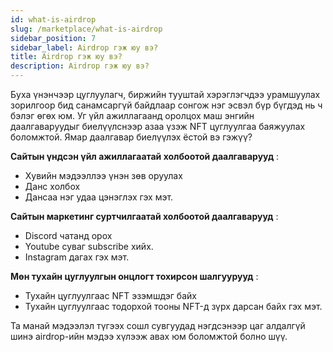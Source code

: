 ```yaml
---
id: what-is-airdrop
slug: /marketplace/what-is-airdrop
sidebar_position: 7
sidebar_label: Airdrop гэж юу вэ?
title: Airdrop гэж юу вэ?
description: Airdrop гэж юу вэ?
---
```


Буха үнэнчээр цуглуулагч, биржийн тууштай хэрэглэгчдээ урамшуулах зорилгоор бид санамсаргүй байдлаар сонгож нэг эсвэл бүр бүгдэд нь ч бэлэг өгөх юм. Уг үйл ажиллагаанд оролцох маш энгийн даалгаваруудыг биелүүлснээр азаа үзэж NFT цуглуулгаа баяжуулах боломжтой. Ямар даалгавар биелүүлэх ёстой вэ гэжүү?

**Сайтын үндсэн үйл ажиллагаатай холбоотой даалгаварууд** :

* Хувийн мэдээллээ үнэн зөв оруулах
* Данс холбох
* Дансаа нэг удаа цэнэглэх гэх мэт.

**Сайтын маркетинг суртчилгаатай холбоотой даалгаварууд** :

* Discord чатанд орох
* Youtube суваг subscribe хийх.
* Instagram дагах гэх мэт.

**Мөн тухайн цуглуулгын онцлогт тохирсон шалгуурууд** :

* Тухайн цуглуулгаас NFT эзэмшдэг байх
* Тухайн цуглуулгаас тодорхой тооны NFT-д зүрх дарсан байх гэх мэт.

Та манай мэдээлэл түгээх сошл сувгуудад нэгдсэнээр цаг алдалгүй шинэ airdrop-ийн мэдээ хүлээж авах юм боломжтой болно шүү.

